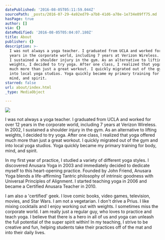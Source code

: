 ```yaml
---
datePublished: '2016-08-05T05:11:59.044Z'
sourcePath: _posts/2016-07-29-4a92ed79-a7b8-41d6-a78e-1e734e09ff75.md
hasPage: true
author: []
via: {}
dateModified: '2016-08-05T05:04:07.180Z'
title: About
publisher: {}
description: >-
  I was not always a yoga teacher. I graduated from UCLA and worked for over 12
  years in the corporate world, including 7 years at Verizon Wireless. In 2002,
  I sustained a shoulder injury in the gym. As an alternative to lifting
  weights, I decided to try yoga. After one class, I realized that yoga offered
  much more than just a great workout. I quickly migrated out of the gym and
  into local yoga studios. Yoga quickly became my primary training for body,
  mind, and spirit.
starred: false
url: about/index.html
_type: MediaObject

---
```

![](https://the-grid-user-content.s3-us-west-2.amazonaws.com/98335dfb-77b5-4983-aba8-dc83e82d0ac0.jpg)

I was not always a yoga teacher. I graduated from UCLA and worked for over 12 years in the corporate world, including 7 years at Verizon Wireless. In 2002, I sustained a shoulder injury in the gym. As an alternative to lifting weights, I decided to try yoga. After one class, I realized that yoga offered much more than just a great workout. I quickly migrated out of the gym and into local yoga studios. Yoga quickly became my primary training for body, mind, and spirit.

In my first year of practice, I studied a variety of different yoga styles. I discovered Anusara Yoga in 2003 and immediately decided to dedicate myself to this heart-opening practice. Founded by John Friend, Anusara Yoga blends a life-affirming Tantric philosophy of intrinsic goodness with Universal Principles of Alignment. I started teaching yoga in 2006 and became a Certified Anusara Teacher in 2010\.

I am also a 'certified' geek. I love comic books, video games, television, movies, and Star Wars. I am not a vegetarian. I don't drive a Prius. I like mixing cocktails and I enjoy working out with weights. I sometimes miss the corporate world. I am really just a regular guy, who loves to practice and teach yoga. I believe that there is a hero in all of us and yoga can unleash the full potential of the super spirit within! In my teaching, I strive to be creative and fun, helping students take their practices off of the mat and into their daily lives.